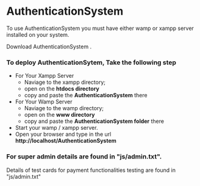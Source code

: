 # AuthenticationSystem
To use AuthenticationSystem you must have either wamp or xampp server installed  on your system.

Download AuthenticationSystem .

### To deploy AuthenticationSytem, Take the following step
* For Your Xampp Server
    * Naviage to the xampp directory;
    * open on the __htdocs directory__
    * copy and paste the __AuthenticationSystem__ there
* For Your Wamp Server
    * Naviage to the wamp directory;
    * open on the __www directory__
    * copy and paste the __AuthenticationSystem folder__ there
* Start your wamp / xampp server.
* Open your browser and type in the url __http://localhost/AuthenticationSystem__
### For super admin  details are found in "js/admin.txt".

Details of test cards for payment functionalities testing are found in "js/admin.txt"
